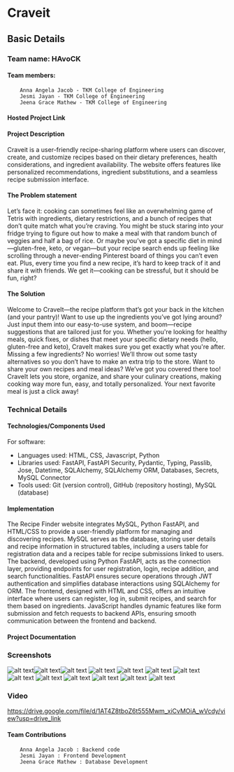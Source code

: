 # Craveit

## Basic Details

### Team name: HAvoCK

#### Team members:
        Anna Angela Jacob - TKM College of Engineering
        Jesmi Jayan - TKM College of Engineering
        Jeena Grace Mathew - TKM College of Engineering

#### Hosted Project Link


#### Project Description

Craveit is a user-friendly recipe-sharing platform where users can discover, create, and customize recipes based on their dietary preferences, health considerations, and ingredient availability. The website offers features like personalized recommendations, ingredient substitutions, and a seamless recipe submission interface.

#### The Problem statement

Let’s face it: cooking can sometimes feel like an overwhelming game of Tetris with ingredients, dietary restrictions, and a bunch of recipes that don’t quite match what you’re craving. You might be stuck staring into your fridge trying to figure out how to make a meal with that random bunch of veggies and half a bag of rice. Or maybe you’ve got a specific diet in mind—gluten-free, keto, or vegan—but your recipe search ends up feeling like scrolling through a never-ending Pinterest board of things you can’t even eat. Plus, every time you find a new recipe, it’s hard to keep track of it and share it with friends. We get it—cooking can be stressful, but it should be fun, right?

#### The Solution

Welcome to CraveIt—the recipe platform that’s got your back in the kitchen (and your pantry)! Want to use up the ingredients you’ve got lying around? Just input them into our easy-to-use system, and boom—recipe suggestions that are tailored just for you. Whether you're looking for healthy meals, quick fixes, or dishes that meet your specific dietary needs (hello, gluten-free and keto), CraveIt makes sure you get exactly what you're after. Missing a few ingredients? No worries! We’ll throw out some tasty alternatives so you don’t have to make an extra trip to the store. Want to share your own recipes and meal ideas? We’ve got you covered there too! CraveIt lets you store, organize, and share your culinary creations, making cooking way more fun, easy, and totally personalized. Your next favorite meal is just a click away!

### Technical Details

#### Technologies/Components Used

For software:
  - Languages used: HTML, CSS, Javascript, Python
  - Libraries used: FastAPI, FastAPI Security, Pydantic, Typing, Passlib, Jose, Datetime, SQLAlchemy, SQLAlchemy ORM, Databases, Secrets, MySQL Connector
  - Tools used: Git (version control), GitHub (repository hosting), MySQL (database)


#### Implementation

The Recipe Finder website integrates MySQL, Python FastAPI, and HTML/CSS to provide a user-friendly platform for managing and discovering recipes. MySQL serves as the database, storing user details and recipe information in structured tables, including a users table for registration data and a recipes table for recipe submissions linked to users. The backend, developed using Python FastAPI, acts as the connection layer, providing endpoints for user registration, login, recipe addition, and search functionalities. FastAPI ensures secure operations through JWT authentication and simplifies database interactions using SQLAlchemy for ORM. The frontend, designed with HTML and CSS, offers an intuitive interface where users can register, log in, submit recipes, and search for them based on ingredients. JavaScript handles dynamic features like form submission and fetch requests to backend APIs, ensuring smooth communication between the frontend and backend.

#### Project Documentation



### Screenshots 
![alt text](image.png)![alt text](about.png)![alt text](contact.png) ![alt text](contact2.png) ![alt text](findrecipes.png) ![alt text](homepg.png) ![alt text](homepg2.png) ![alt text](login.png) ![alt text](settings.png) ![alt text](signup.png) ![alt text](submit_recipe.png) ![alt text](submit_recipe2.png) ![alt text](submit_recipe3.png)

### Video

https://drive.google.com/file/d/1AT4Z8tboZ6t555Mwm_xiCvMOiA_wVcdy/view?usp=drive_link 

#### Team Contributions
        Anna Angela Jacob : Backend code
        Jesmi Jayan : Frontend Development
        Jeena Grace Mathew : Database Development



